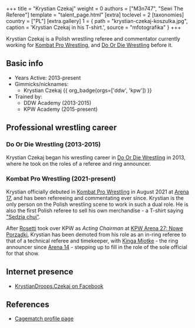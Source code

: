 +++
title = "Krystian Czekaj"
weight = 0
authors = ["M3n747", "Sewi The Referee"]
template = "talent_page.html"
[extra]
toclevel = 2
[taxonomies]
country = ["PL"]
[extra.gallery]
1 = { path = "krystian-czekaj-koszulka.jpg", caption = 'Krystian Czekaj in his T-shirt.', source = "mfotografika" }
+++

Krystian Czekaj is a Polish wrestling referee and commentator currently working for [Kombat Pro Wrestling](@/o/kpw.md), and [Do Or Die Wrestling](@/o/ddw.md) before it.

## Basic info

* Years Active: 2013-present
* Gimmicks/nicknames:
  - Krystian Czekaj {{ org_badge(orgs=['ddw', 'kpw']) }}
* Trained by:
  - DDW Academy (2013-2015)
  - KPW Academy (2015-present)

## Professional wrestling career

### Do Or Die Wrestling (2013-2015)

Krystian Czekaj began his wrestling career in [Do Or Die Wrestling](@/o/ddw.md) in 2013, where he took on the roles of a referee and ring announcer.

### Kombat Pro Wrestling (2021-present)

Krystian officially debuted in [Kombat Pro Wrestling](@/o/kpw.md) in August 2021 at [Arena 17](@e/kpw/2021-08-21-kpw-arena-17-odrodzenie.md), and has been refereeing and commentating ever since.
Krystian is the only person on the Polish wrestling scene to work in such a dual role. He is also the first Polish referee to sell his own merchandise - a T-shirt saying ["Sędzia chuj"](@/a/polish-wrestling-chants.md#referee).

After [Rosetti](@/w/rosetti.md) took over KPW as _Acting Chairman_ at [KPW Arena 27: Nowe Porządki](@/e/kpw/2025-01-24-kpw-arena-27.md), Krystian has been demoted from his role as an in-ring referee to that of a technical referee and timekeeper, with [Kinga Miotke](@/w/kinga-miotke.md) - the ring announcer since [Arena 14](@/e/kpw/2019-06-15-kpw-arena-14-nastepny-poziom.md) - stepping up to fill in the role of the sole official for that show.

## Internet presence

* [KrystianDroops.Czekaj on Facebook](https://www.facebook.com/krystiandroops.czekaj/)

## References

* [Cagematch profile page](https://www.cagematch.net/?id=2&nr=28296)
